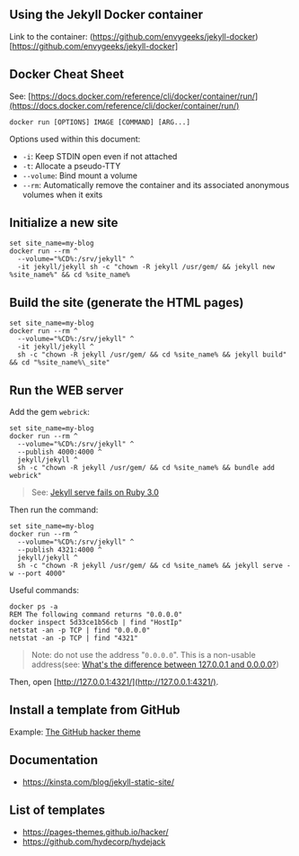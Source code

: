 ## Using the Jekyll Docker container

Link to the container: (https://github.com/envygeeks/jekyll-docker)[https://github.com/envygeeks/jekyll-docker]

## Docker Cheat Sheet

See: [https://docs.docker.com/reference/cli/docker/container/run/](https://docs.docker.com/reference/cli/docker/container/run/)

	docker run [OPTIONS] IMAGE [COMMAND] [ARG...]

Options used within this document:

* `-i`: Keep STDIN open even if not attached
* `-t`: Allocate a pseudo-TTY
* `--volume`: Bind mount a volume
* `--rm`: Automatically remove the container and its associated anonymous volumes when it exits

## Initialize a new site

```Batchfile
set site_name=my-blog
docker run --rm ^
  --volume="%CD%:/srv/jekyll" ^
  -it jekyll/jekyll sh -c "chown -R jekyll /usr/gem/ && jekyll new %site_name%" && cd %site_name%
```

## Build the site (generate the HTML pages)

```Batchfile
set site_name=my-blog
docker run --rm ^
  --volume="%CD%:/srv/jekyll" ^
  -it jekyll/jekyll ^
  sh -c "chown -R jekyll /usr/gem/ && cd %site_name% && jekyll build" && cd "%site_name%\_site"
```

## Run the WEB server

Add the gem `webrick`:

```Batchfile
set site_name=my-blog
docker run --rm ^
  --volume="%CD%:/srv/jekyll" ^
  --publish 4000:4000 ^
  jekyll/jekyll ^
  sh -c "chown -R jekyll /usr/gem/ && cd %site_name% && bundle add webrick"
```

> See: [Jekyll serve fails on Ruby 3.0](https://github.com/jekyll/jekyll/issues/8523)

Then run the command:

```Batchfile
set site_name=my-blog
docker run --rm ^
  --volume="%CD%:/srv/jekyll" ^
  --publish 4321:4000 ^
  jekyll/jekyll ^
  sh -c "chown -R jekyll /usr/gem/ && cd %site_name% && jekyll serve -w --port 4000"
```

Useful commands:

```Batchfile
docker ps -a
REM The following command returns "0.0.0.0"
docker inspect 5d33ce1b56cb | find "HostIp"
netstat -an -p TCP | find "0.0.0.0"
netstat -an -p TCP | find "4321"
```

> Note: do not use the address "`0.0.0.0`". This is a non-usable address(see: [What's the difference between 127.0.0.1 and 0.0.0.0?](https://superuser.com/questions/949428/whats-the-difference-between-127-0-0-1-and-0-0-0-0))

Then, open [http://127.0.0.1:4321/](http://127.0.0.1:4321/).




## Install a template from GitHub

Example: [The GitHub hacker theme](https://pages-themes.github.io/hacker/)



## Documentation

* https://kinsta.com/blog/jekyll-static-site/


## List of templates

* https://pages-themes.github.io/hacker/
* https://github.com/hydecorp/hydejack
